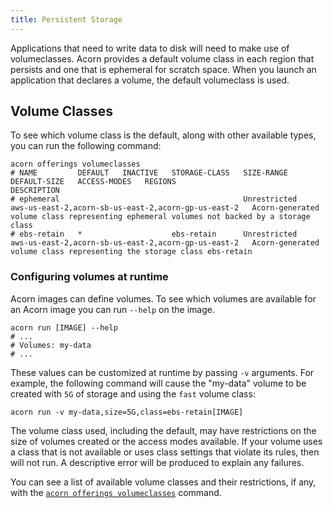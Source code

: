 ```yaml
---
title: Persistent Storage
---
```


Applications that need to write data  to disk will need to make use of volumeclasses. Acorn provides a default volume class in each region that persists and one that is ephemeral for scratch space. When you launch an application that declares a volume, the default volumeclass is used.

## Volume Classes

To see which volume class is the default, along with other available types, you can run the following command:

```shell
acorn offerings volumeclasses
# NAME         DEFAULT   INACTIVE   STORAGE-CLASS   SIZE-RANGE     DEFAULT-SIZE   ACCESS-MODES   REGIONS                                               DESCRIPTION
# ephemeral                                         Unrestricted                                 aws-us-east-2,acorn-sb-us-east-2,acorn-gp-us-east-2   Acorn-generated volume class representing ephemeral volumes not backed by a storage class
# ebs-retain   *                    ebs-retain      Unrestricted                                 aws-us-east-2,acorn-sb-us-east-2,acorn-gp-us-east-2   Acorn-generated volume class representing the storage class ebs-retain
```

### Configuring volumes at runtime

Acorn images can define volumes. To see which volumes are available for an Acorn image you can run `--help` on the image.

```shell
acorn run [IMAGE] --help
# ...
# Volumes: my-data
# ...
```

These values can be customized at runtime by passing `-v` arguments. For example, the following command will cause the "my-data" volume to be created with `5G` of storage and using the `fast` volume class:

```shell
acorn run -v my-data,size=5G,class=ebs-retain[IMAGE]
```

The volume class used, including the default, may have restrictions on the size of volumes created or the access modes available. If your volume uses a class that is not available or uses class settings that violate its rules, then will not run. A descriptive error will be produced to explain any failures.

You can see a list of available volume classes and their restrictions, if any, with the [`acorn offerings volumeclasses`](reference/command-line/acorn_offerings_volumeclasses) command.

